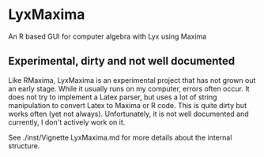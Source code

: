 LyxMaxima
=========

An R based GUI for computer algebra with Lyx using Maxima


## Experimental, dirty and not well documented

Like RMaxima, LyxMaxima is an experimental project that has not grown out an early stage. While it usually runs on my computer, errors often occur. It does not try to implement a Latex parser, but uses a lot of string manipulation to convert Latex to Maxima or R code. This is quite dirty but works often (yet not always). Unfortunately, it is not well documented and currently, I don't actively work on it.


See ./inst/Vignette LyxMaxima.md for more details about the internal structure.
